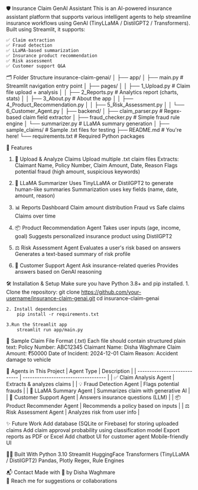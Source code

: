🛡️ Insurance Claim GenAI Assistant
    This is an AI-powered insurance assistant platform that supports various intelligent agents to help streamline insurance workflows using GenAI (TinyLLaMA / DistilGPT2 / Transformers). Built using Streamlit, it supports:

    ✅ Claim extraction
    ✅ Fraud detection
    ✅ LLaMA-based summarization
    ✅ Insurance product recommendation
    ✅ Risk assessment
    ✅ Customer support Q&A

🗂️ Folder Structure
    insurance-claim-genai/
    │
    ├── app/
    │   ├── main.py                # Streamlit navigation entry point
    │   ├── pages/
    │   │   ├── 1_Upload.py        # Claim file upload + analysis
    │   │   ├── 2_Reports.py       # Analytics report (charts, stats)
    │   │   ├── 3_About.py         # About the app
    │   │   ├── 4_Product_Recommendation.py
    │   │   ├── 5_Risk_Assessment.py
    │   │   └── 6_Customer_Agent.py
    │
    ├── backend/
    │   ├── claim_parser.py        # Regex-based claim field extractor
    │   ├── fraud_checker.py       # Simple fraud rule engine
    │   └── summarizer.py          # LLaMA summary generation
    │
    ├── sample_claims/             # Sample .txt files for testing
    ├── README.md                  # You're here!
    └── requirements.txt           # Required Python packages


🚀 Features
1. 📂 Upload & Analyze Claims
    Upload multiple .txt claim files
    Extracts: Claimant Name, Policy Number, Claim Amount, Date, Reason
    Flags potential fraud (high amount, suspicious keywords)

2. 🧠 LLaMA Summarizer
    Uses TinyLLaMA or DistilGPT2 to generate human-like summaries
    Summarization uses key fields (name, date, amount, reason)

3. 📊 Reports Dashboard
    Claim amount distribution
    Fraud vs Safe claims        
    Claims over time

4. 📦 Product Recommendation Agent
    Takes user inputs (age, income, goal)
    Suggests personalized insurance product using DistilGPT2

5. ⚖️ Risk Assessment Agent
    Evaluates a user's risk based on answers
    Generates a text-based summary of risk profile

6. 💬 Customer Support Agent
    Ask insurance-related queries
    Provides answers based on GenAI reasoning


🛠️ Installation & Setup
    Make sure you have Python 3.8+ and pip installed.
    1. Clone the repository:
        git clone https://github.com/your-username/insurance-claim-genai.git
        cd insurance-claim-genai

    2. Install dependencies
        pip install -r requirements.txt
    
    3.Run the Streamlit app
        streamlit run app/main.py


📁 Sample Claim File Format (.txt)
    Each file should contain structured plain text:
        Policy Number: ABC12345
        Claimant Name: Disha Waghmare
        Claim Amount: ₹50000
        Date of Incident: 2024-12-01
        Claim Reason: Accident damage to vehicle

🧠 Agents in This Project
 | Agent Type                   | Description                         |
| ---------------------------- | ----------------------------------- |
| ✅ Claim Analysis Agent       | Extracts & analyzes claims          |
| 💡 Fraud Detection Agent     | Flags potential frauds              |
| 🧠 LLaMA Summary Agent       | Summarizes claim with generative AI |
| 💬 Customer Support Agent    | Answers insurance questions (LLM)   |
| 📦 Product Recommender Agent | Recommends a policy based on inputs |
| ⚖️ Risk Assessment Agent     | Analyzes risk from user info        |


✨ Future Work
    Add database (SQLite or Firebase) for storing uploaded claims
    Add claim approval probability using classification model
    Export reports as PDF or Excel
    Add chatbot UI for customer agent
    Mobile-friendly UI

👩‍💻 Built With
    Python 3.10
    Streamlit
    HuggingFace Transformers (TinyLLaMA / DistilGPT2)
    Pandas, Plotly
    Regex, Rule Engines

📬 Contact
    Made with 💙 by Disha Waghmare  
    📧 Reach me for suggestions or collaborations